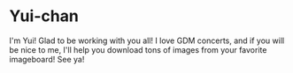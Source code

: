 Yui-chan
========

I'm Yui! Glad to be working with you all! I love GDM concerts, and if you will be nice to me, I'll help you download tons of images from your favorite imageboard! See ya!
